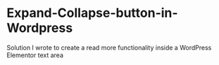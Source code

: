# Expand-Collapse-button-in-Wordpress
Solution I wrote to create a read more functionality inside a WordPress Elementor text area
